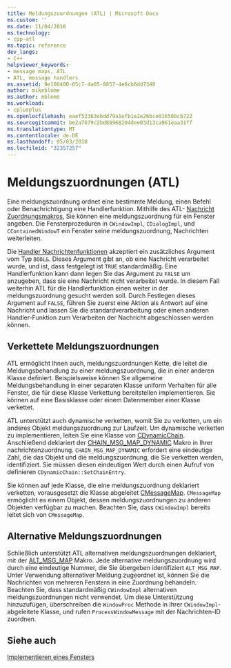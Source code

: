 ```yaml
---
title: Meldungszuordnungen (ATL) | Microsoft Docs
ms.custom: ''
ms.date: 11/04/2016
ms.technology:
- cpp-atl
ms.topic: reference
dev_langs:
- C++
helpviewer_keywords:
- message maps, ATL
- ATL, message handlers
ms.assetid: 9e100400-65c7-4a85-8857-4e6cb6dd7340
author: mikeblome
ms.author: mblome
ms.workload:
- cplusplus
ms.openlocfilehash: eaef52363ebdd79a1efb1e2e26bce016500cb722
ms.sourcegitcommit: be2a7679c2bd80968204dee03d13ca961eaa31ff
ms.translationtype: MT
ms.contentlocale: de-DE
ms.lasthandoff: 05/03/2018
ms.locfileid: "32357257"
---
```

# <a name="message-maps-atl"></a>Meldungszuordnungen (ATL)
Eine meldungszuordnung ordnet eine bestimmte Meldung, einen Befehl oder Benachrichtigung eine Handlerfunktion. Mithilfe des ATL- [Nachricht Zuordnungsmakros](../atl/reference/message-map-macros-atl.md), Sie können eine meldungszuordnung für ein Fenster angeben. Die Fensterprozeduren in `CWindowImpl`, `CDialogImpl`, und `CContainedWindowT` ein Fenster seine meldungszuordnung, Nachrichten weiterleiten.  
  
 Die [Handler Nachrichtenfunktionen](../atl/message-handler-functions.md) akzeptiert ein zusätzliches Argument vom Typ `BOOL&`. Dieses Argument gibt an, ob eine Nachricht verarbeitet wurde, und ist, dass festgelegt ist `TRUE` standardmäßig. Eine Handlerfunktion kann dann legen Sie das Argument zu `FALSE` um anzugeben, dass sie eine Nachricht nicht verarbeitet wurde. In diesem Fall weiterhin ATL für die Handlerfunktion einen weiter in der meldungszuordnung gesucht werden soll. Durch Festlegen dieses Argument auf `FALSE`, führen Sie zuerst eine Aktion als Antwort auf eine Nachricht und lassen Sie die standardverarbeitung oder einen anderen Handler-Funktion zum Verarbeiten der Nachricht abgeschlossen werden können.  
  
## <a name="chained-message-maps"></a>Verkettete Meldungszuordnungen  
 ATL ermöglicht Ihnen auch, meldungszuordnungen Kette, die leitet die Meldungsbehandlung zu einer meldungszuordnung, die in einer anderen Klasse definiert. Beispielsweise können Sie allgemeine Meldungsbehandlung in einer separaten Klasse uniform Verhalten für alle Fenster, die für diese Klasse Verkettung bereitstellen implementieren. Sie können auf eine Basisklasse oder einem Datenmember einer Klasse verkettet.  
  
 ATL unterstützt auch dynamische verketten, womit Sie zu verketten, um ein anderes Objekt meldungszuordnung zur Laufzeit. Um dynamische verketten zu implementieren, leiten Sie eine Klasse von [CDynamicChain](../atl/reference/cdynamicchain-class.md). Anschließend deklariert der [CHAIN_MSG_MAP_DYNAMIC](reference/message-map-macros-atl.md#chain_msg_map_dynamic) Makro in Ihrer nachrichtenzuordnung. `CHAIN_MSG_MAP_DYNAMIC` erfordert eine eindeutige Zahl, die das Objekt und die meldungszuordnung, die Sie verketten werden, identifiziert. Sie müssen diesen eindeutigen Wert durch einen Aufruf von definieren `CDynamicChain::SetChainEntry`.  
  
 Sie können auf jede Klasse, die eine meldungszuordnung deklariert verketten, vorausgesetzt die Klasse abgeleitet [CMessageMap](../atl/reference/cmessagemap-class.md). `CMessageMap` ermöglicht es einem Objekt, dessen meldungszuordnungen zu anderen Objekten verfügbar zu machen. Beachten Sie, dass `CWindowImpl` bereits leitet sich von `CMessageMap`.  
  
## <a name="alternate-message-maps"></a>Alternative Meldungszuordnungen  
 Schließlich unterstützt ATL alternativen meldungszuordnungen deklariert, mit der [ALT_MSG_MAP](reference/message-map-macros-atl.md#alt_msg_map) Makro. Jede alternative meldungszuordnung wird durch eine eindeutige Nummer, die Sie übergeben identifiziert `ALT_MSG_MAP`. Unter Verwendung alternativer Meldung zugeordnet ist, können Sie die Nachrichten von mehreren Fenstern in eine Zuordnung behandeln. Beachten Sie, dass standardmäßig `CWindowImpl` alternativen meldungszuordnungen nicht verwendet. Um diese Unterstützung hinzuzufügen, überschreiben die `WindowProc` Methode in Ihrer `CWindowImpl`-abgeleitete Klasse, und rufen `ProcessWindowMessage` mit der Nachrichten-ID zuordnen.  
  
## <a name="see-also"></a>Siehe auch  
 [Implementieren eines Fensters](../atl/implementing-a-window.md)

